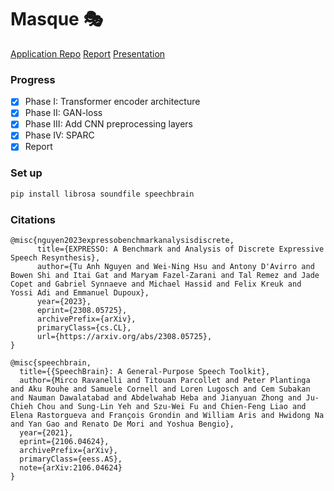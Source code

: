 # Masque 🎭

[Application Repo](https://github.com/jianzhi-1/masque-prod)
[Report](https://github.com/jianzhi-1/masque/blob/main/report.pdf)
[Presentation](https://github.com/jianzhi-1/masque/blob/main/presentation.pdf)

### Progress
- [x] Phase I: Transformer encoder architecture
- [x] Phase II: GAN-loss
- [x] Phase III: Add CNN preprocessing layers
- [x] Phase IV: SPARC
- [x] Report

### Set up
```python
pip install librosa soundfile speechbrain
```

### Citations

```
@misc{nguyen2023expressobenchmarkanalysisdiscrete,
      title={EXPRESSO: A Benchmark and Analysis of Discrete Expressive Speech Resynthesis}, 
      author={Tu Anh Nguyen and Wei-Ning Hsu and Antony D'Avirro and Bowen Shi and Itai Gat and Maryam Fazel-Zarani and Tal Remez and Jade Copet and Gabriel Synnaeve and Michael Hassid and Felix Kreuk and Yossi Adi and Emmanuel Dupoux},
      year={2023},
      eprint={2308.05725},
      archivePrefix={arXiv},
      primaryClass={cs.CL},
      url={https://arxiv.org/abs/2308.05725}, 
}

@misc{speechbrain,
  title={{SpeechBrain}: A General-Purpose Speech Toolkit},
  author={Mirco Ravanelli and Titouan Parcollet and Peter Plantinga and Aku Rouhe and Samuele Cornell and Loren Lugosch and Cem Subakan and Nauman Dawalatabad and Abdelwahab Heba and Jianyuan Zhong and Ju-Chieh Chou and Sung-Lin Yeh and Szu-Wei Fu and Chien-Feng Liao and Elena Rastorgueva and François Grondin and William Aris and Hwidong Na and Yan Gao and Renato De Mori and Yoshua Bengio},
  year={2021},
  eprint={2106.04624},
  archivePrefix={arXiv},
  primaryClass={eess.AS},
  note={arXiv:2106.04624}
}
```
